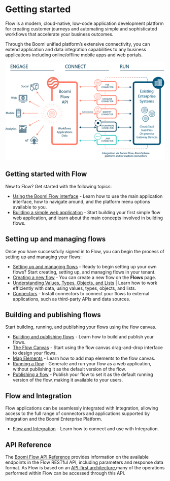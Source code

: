 # Getting started

<head>
  <meta name="guidename" content="Flow"/>
  <meta name="context" content="GUID-f26280db-5b73-46dd-b087-4423f5dc6774"/>
</head>

Flow is a modern, cloud-native, low-code application development platform for creating customer journeys and automating simple and sophisticated workflows that accelerate your business outcomes.

Through the Boomi unified platform’s extensive connectivity, you can extend application and data integration capabilities to any business applications including online/offline mobile apps and web portals.

![Engage, Connect, Run](../Images/img-flo-Flow_Architecture_f7f36f3e-1db8-4752-a82c-5b046b527269.png)

## Getting started with Flow

New to Flow? Get started with the following topics:

- [Using the Boomi Flow interface](c-flo-Using_the_Interface_961595e7-b17e-40bb-a815-63c0720ee04b.md) - Learn how to use the main application interface, how to navigate around, and the platform menu options available to you.
- [Building a simple web application](c-flo-Example_flow_05440a6a-7695-4af8-8f12-e36c82d14f4b.md) - Start building your first simple flow web application, and learn about the main concepts involved in building flows.

## Setting up and managing flows

Once you have successfully signed in to Flow, you can begin the process of setting up and managing your flows:

- [Setting up and managing flows](c-flo-Setting-up-Overview_98cb7642-0e91-49b3-845a-c28f7451f134.md) - Ready to begin setting up your own flows? Start creating, setting up, and managing flows in your tenant.
- [Creating a new flow](c-flo-Flows_Creating_a_new_flow_6745110f-738e-4a54-bf5e-c565e4c412a9.md) - You can create a new flow on the **Flows** page.
- [Understanding Values, Types, Objects, and Lists](c-flo-Values_Understanding_0a938b9f-c1be-45d9-b53f-aa9d0addad86.md) | Learn how to work efficiently with data, using values, types, objects, and lists.
- [Connectors](c-flo-Service_Integrations_cac4d712-9607-4f24-8e70-aae48ceb27b9.md) - Install connectors to connect your flows to external applications, such as third-party APIs and data sources.

## Building and publishing flows

Start building, running, and publishing your flows using the flow canvas.

- [Building and publishing flows](c-flo-Building_and_Publishing_Flows_3dba9a15-316f-4134-9093-d4811ea7d14f.md) - Learn how to build and publish your flows.
- [The Flow Canvas](c-flo-Flow_Canvas_f063ba9b-b7f4-4484-8242-d51d4fb40fa6.md) - Start using the flow canvas drag-and-drop interface to design your flows.
- [Map Elements](c-flo-Map_Elements_94361918-d868-4422-9bd4-94da7c46cd0f.md) - Learn how to add map elements to the flow canvas.
- [Running a flow](c-flo-Running_flows_5b0b848d-2528-4a14-b186-e393812b4664.md) - Generate and run your flow as a web application, without publishing it as the default version of the flow.
- [Publishing a flow](c-flo-Publishing_Flows_ace67655-6267-49a1-a1dd-2eb29ac6c585.md) - Publish your flow to set it as the default running version of the flow, making it available to your users.

## Flow and Integration

Flow applications can be seamlessly integrated with Integration, allowing access to the full range of connectors and applications supported by Integration and the Boomi Enterprise Platform.

- [Flow and Integration](c-flo-AS_Flow_Integration_29be6cb0-f11a-4eaa-a03a-d1ce7c42e77d.md) - Learn how to connect and use with Integration.

## API Reference

The [Boomi Flow API Reference](https://manywho.github.io/docs-api/) provides information on the available endpoints in the Flow RESTful API, including parameters and response data format. As Flow is based on an [API-first architecture](./c-flo-Techref_Architecture_b7cbf7a7-bcd0-4d1c-b926-69854df699ec.md),many of the operations performed within Flow can be accessed through this API.
